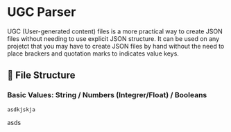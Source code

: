 # UGC Parser
UGC (User-generated content) files is a more practical way to create JSON files without needing to use explicit JSON structure. It can be used on any projetct that you may have to create JSON files by hand without the need to place brackers and quotation marks to indicates value keys.

## 📄 File Structure

### Basic Values: String / Numbers (Integrer/Float) / Booleans

    asdkjskja
    
    
asds
